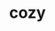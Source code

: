 ---
category: 4-letters
denotation: null
name: cozy
reference_link: https://www.etymonline.com/word/cozy
root_language: null
root_name: null
title: cozy
type: free
word_sums:
- respelling: cozy
  sum: 'Cozy + '
---